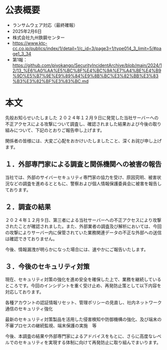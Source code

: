 # 公表概要
- ランサムウェア対応（最終確報）
- 2025年2月6日
- 株式会社九州鉄鋼センター
- https://www.ktc-cc.co.jp/publics/index/1/detail=1/c_id=3/page3=1/type014_3_limit=5/#page1_3_34
- 第1報：https://github.com/piyokango/SecurityIncidentArchive/blob/main/2024/12/13_%E6%A0%AA%E5%BC%8F%E4%BC%9A%E7%A4%BE%E4%B9%9D%E5%B7%9E%E9%89%84%E9%8B%BC%E3%82%BB%E3%83%B3%E3%82%BF%E3%83%BC.md

# 本文
先般お知らせいたしました ２０２４年１２月９日に発覚した当社サーバーへの不正アクセスによる攻撃について調査し、確認されました結果および今後の取り組みについて、下記のとおりご報告申し上げます。

関係者の皆様には、大変ご心配をおかけいたしましたこと、深くお詫び申し上げます。
 
## １．外部専門家による調査と関係機関への被害の報告
当社では、外部のサイバーセキュリティ専門家の協力を受け、原因究明、被害状況などの調査を進めるとともに、警察および個人情報保護委員会に被害を報告しております。
 
## ２．調査の結果
２０２４年１２月９日、第三者による当社サーバーへの不正アクセスにより攻撃されたことが確認されました。また、外部業者の調査及び解析においては、今回の攻撃によりサーバー内に保管されていた業務関連データの不正な外部への送信は確認できておりません。

今後、情報漏洩が明らかになった場合には、速やかにご報告いたします。
 
## ３．今後のセキュリティ対策
現在、セキュリティ対策の強化を進め安全を確保した上で、業務を継続しているところです。今回のインシデントを重く受け止め、再発防止策として以下内容を対応しております。
 
各種アカウントの認証情報リセット、管理ポリシーの見直し、社内ネットワーク通信のセキュリティ強化

最新のセキュリティ対策製品を活用した侵害検知や防御機構の強化、及び端末の不審プロセスの継続監視、端末保護の実施　等　
 
今後、本調査の結果や外部専門家によるアドバイスをもとに、さらに高度なレベルでのセキュリティを実現する体制に向けて再発防止に取り組んでまいります。
